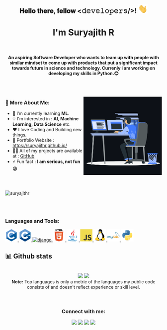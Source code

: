 <div align="center">
<h2> 𝐇𝐞𝐥𝐥𝐨 𝐭𝐡𝐞𝐫𝐞, 𝐟𝐞𝐥𝐥𝐨𝐰 <𝚍𝚎𝚟𝚎𝚕𝚘𝚙𝚎𝚛𝚜/>! 
<img src="https://github.com/ABSphreak/ABSphreak/blob/master/gifs/Hi.gif" width="30px">
</h2>
<h1 align="center">I'm Suryajith R</h1>
 </div>
<br>

<h4 align="center">An aspiring Software Developer who wants to team up with people with similar mindset to come up with products that put a significant impact towards future in science and technology. Currenly i am working on developing my skills in <b>Python.</b>😊</h4>
<br><br>

<!---<img align="right" src="https://media.giphy.com/media/M9gbBd9nbDrOTu1Mqx/giphy.gif">-->
<img align="right" src="animation.gif" width="50%"></img>

### 🧐 More About Me:
- 🌱 I’m currently learning **ML**.
- :bulb: I'm interested in : **AI, Machine Learning, Data Science** etc.
- ❤️ I love Coding and Building new things.
- 👨‍ Portfolio Website : https://suryajithr.github.io/
- 👨‍💻 All of my projects are available at : [GitHub](https://github.com/SuryajithR)
- ⚡ Fun fact : **I am serious, not fun😜**

<br><br>
<p align="left"> <img src="https://komarev.com/ghpvc/?username=suryajithr&label=Profile%20views&color=0e75b6&style=flat" alt="suryajithr" /> </p>
</p


<br><br>
<h3 align="left">Languages and Tools:</h3>
<p align="left"> <a href="https://www.cprogramming.com/" target="_blank" rel="noreferrer"> <img src="https://raw.githubusercontent.com/devicons/devicon/master/icons/c/c-original.svg" alt="c" width="40" height="40"/> </a> <a href="https://www.w3schools.com/cpp/" target="_blank" rel="noreferrer"> <img src="https://raw.githubusercontent.com/devicons/devicon/master/icons/cplusplus/cplusplus-original.svg" alt="cplusplus" width="40" height="40"/> </a> <a href="https://www.djangoproject.com/" target="_blank" rel="noreferrer"> <img src="https://icon-library.com/images/django-icon/django-icon-0.jpg" alt="django" width="40" height="40"/> </a> <a href="https://www.w3.org/html/" target="_blank" rel="noreferrer"> <img src="https://raw.githubusercontent.com/devicons/devicon/master/icons/html5/html5-original-wordmark.svg" alt="html5" width="40" height="40"/> </a> <a href="https://www.java.com" target="_blank" rel="noreferrer"> <img src="https://raw.githubusercontent.com/devicons/devicon/master/icons/java/java-original.svg" alt="java" width="40" height="40"/> </a> <a href="https://developer.mozilla.org/en-US/docs/Web/JavaScript" target="_blank" rel="noreferrer"> <img src="https://raw.githubusercontent.com/devicons/devicon/master/icons/javascript/javascript-original.svg" alt="javascript" width="40" height="40"/> </a> <a href="https://www.linux.org/" target="_blank" rel="noreferrer"> <img src="https://raw.githubusercontent.com/devicons/devicon/master/icons/linux/linux-original.svg" alt="linux" width="40" height="40"/> </a> <a href="https://www.mysql.com/" target="_blank" rel="noreferrer"> <img src="https://raw.githubusercontent.com/devicons/devicon/master/icons/mysql/mysql-original-wordmark.svg" alt="mysql" width="40" height="40"/> </a> <a href="https://www.python.org" target="_blank" rel="noreferrer"> <img src="https://raw.githubusercontent.com/devicons/devicon/master/icons/python/python-original.svg" alt="python" width="40" height="40"/> </a> </p>


<!-- <a href="https://github.com/SuryajithR">
  <img src="https://github-readme-stats-eight-theta.vercel.app/api?username=SuryajithR&show_icons=true&theme=algolia&include_all_commits=true&count_private=true" height="192px"/>
</a> -->


## 📊 Github stats

<!-- Bassed on: https://github.com/anuraghazra/github-readme-stats -->
<p align="center">
  <br/>
  <a href="https://github.com/SuryajithR"><img src="https://github-readme-stats-eight-theta.vercel.app/api/?username=SuryajithR&show_icons=true&count_private=true&theme=react&include_all_commits=true&bg_color=1F222E&title_color=7cebf5&icon_color=2d7de4&show_icons=true&border_color=7cebf5&border_radius=10" height="192px"/></a>
  <a href="https://github.com/SuryajithR"><img src="https://github-readme-stats.vercel.app/api/top-langs/?username=SuryajithR&langs_count=8&layout=compact&theme=react&bg_color=1F222E&title_color=7cebf5&icon_color=2d7de4&show_icons=true&border_color=7cebf5&border_radius=10" height="192px"/></a>
  <br/>
  <b>Note:</b> Top languages is only a metric of the languages my public code consists of and doesn't reflect experience or skill level.
</p>
<br>

## <h3 align="center">Connect with me: </h3>
<p align="center">
<a href="https://www.linkedin.com/in/suryajithr/" target="_blank"><img src="https://img.shields.io/badge/linkedin-7cebf5?&style=for-the-badge&logo=linkedin&logoColor=black"></a>
<a href="https://suryajithr.github.io/" target="_blank"><img src="https://img.shields.io/badge/website-7cebf5?&style=for-the-badge&logo=linkedin&logoColor=black"></a>
<a href="https://github.com/SuryajithR" target="blank"><img src="https://img.shields.io/badge/github-7cebf5?&style=for-the-badge&logo=linkedin&logoColor=black"></a>
<a href="mailto:suryajithr98@gmail.com"><img src="https://img.shields.io/badge/SEND%20MAIL-7cebf5?&style=for-the-badge&logo=MAIL.RU&logoColor=black"></a>
</p>
